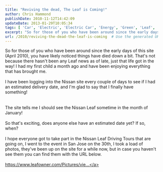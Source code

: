 ```yaml
---
title: "Reviving the dead, The Leaf is Coming!"
author: Chris Hammond
publishDate: 2010-11-12T14:42:09
updateDate: 2013-01-29T10:05:34
tags: [ 'Car', 'Electric', 'Electric Car', 'Energy', 'Green', 'Leaf', 'Nissan', 'Nissan Leaf' ]
excerpt: "So for those of you who have been around since the early days of this site (April 2010), you have likely noticed things have died down a bit. That's not because there hasn't been any Leaf news as of late, just that life got in the way! I had my first child a month ago and have been enjoying everything that has brought me.&nbsp;  I have been logging into the Nissan site every couple of days to see if I had an estimated delivery date, and I'm glad to say that I finally have something!&nbsp;    The site tells me I should see the Nissan Leaf sometime in the month of January!  So that's exciting, does anyone else have an estimated date yet? If so, when?  I hope everyone got to take part in the Nissan Leaf Driving Tours that are going on, I went to the event in San Jose on the 30th, I took a load of photos, they've been up on the site for a while now, but in case you haven't see them you can find them with the URL below.  https://www.leafowner.com/Pictures/vie... "
url: /2010/reviving-the-dead-the-leaf-is-coming  # Use the generated URL with year
---
```

So for those of you who have been around since the early days of this site (April 2010), you have likely noticed things have died down a bit. That's not because there hasn't been any Leaf news as of late, just that life got in the way! I had my first child a month ago and have been enjoying everything that has brought me.&nbsp;<br /> <br /> I have been logging into the Nissan site every couple of days to see if I had an estimated delivery date, and I'm glad to say that I finally have something!&nbsp;<br /> <br /> <img alt="" src="https://www.leafowner.com/Portals/0/Images/estimatedate.jpg" /><br /> <br /> The site tells me I should see the Nissan Leaf sometime in the month of January!<br /> <br /> So that's exciting, does anyone else have an estimated date yet? If so, when?<br /> <br /> I hope everyone got to take part in the Nissan Leaf Driving Tours that are going on, I went to the event in San Jose on the 30th, I took a load of photos, they've been up on the site for a while now, but in case you haven't see them you can find them with the URL below.<br /> <br /> <a href="https://www.leafowner.com/Pictures/view/setdisplay/setid/72157625282521802.aspx">https://www.leafowner.com/Pictures/vie...</a>
